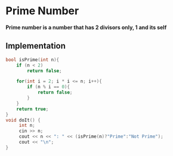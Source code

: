 # Prime Number
**Prime number is a number that has 2 divisors only, 1 and its self**

## Implementation
```cpp
bool isPrime(int n){
    if (n < 2)
        return false;

    for(int i = 2; i * i <= n; i++){
        if (n % i == 0){
            return false;
        }
    }
    return true;
}
void doIt() {
     int n;
     cin >> n;
     cout << n << ": " << (isPrime(n)?"Prime":"Not Prime");
     cout << "\n";
}
```

